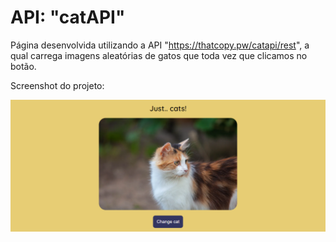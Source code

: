 # API: "catAPI"
Página desenvolvida utilizando a API "https://thatcopy.pw/catapi/rest", a qual carrega imagens aleatórias de gatos que toda vez que clicamos no botão.

Screenshot do projeto:

![Just... cats!](cats.png)